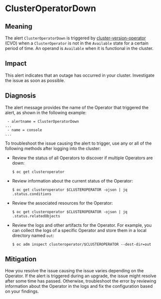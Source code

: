 # ClusterOperatorDown

## Meaning

The alert `ClusterOperatorDown` is triggered by
[cluster-version-operator](https://github.com/openshift/cluster-version-operator)
(CVO) when a `ClusterOperator` is not in the `Available` state for a certain
period of time. An operand is `Available` when it is functional in the cluster.

## Impact

This alert indicates that an outage has occurred in your cluster. Investigate
the issue as soon as possible.

## Diagnosis

The alert message provides the name of the Operator that triggered the alert,
as shown in the following example:

```text
 - alertname = ClusterOperatorDown
...
 - name = console
...
```

To troubleshoot the issue causing the alert to trigger, use any or all of
the following methods after logging into the cluster:

* Review the status of all Operators to discover if multiple Operators are
down:

    ```console
    $ oc get clusteroperator
    ```

* Review information about the current status of the Operator:

    ```console
    $ oc get clusteroperator $CLUSTEROPERATOR -ojson | jq .status.conditions
    ```

* Review the associated resources for the Operator:

    ```console
    $ oc get clusteroperator $CLUSTEROPERATOR -ojson | jq .status.relatedObjects
    ```

* Review the logs and other artifacts for the Operator. For example, you can
collect the logs of a specific Operator and store them in a local directory
named `out`:

    ```console
    $ oc adm inspect clusteroperator/$CLUSTEROPERATOR --dest-dir=out
    ```

## Mitigation

How you resolve the issue causing the issue varies depending on the Operator.
If the alert is triggered during an upgrade, the issue might resolve after some
time has passed. Otherwise, troubleshoot the error by reviewing information
about the Operator in the logs and fix the configuration based on your findings.
